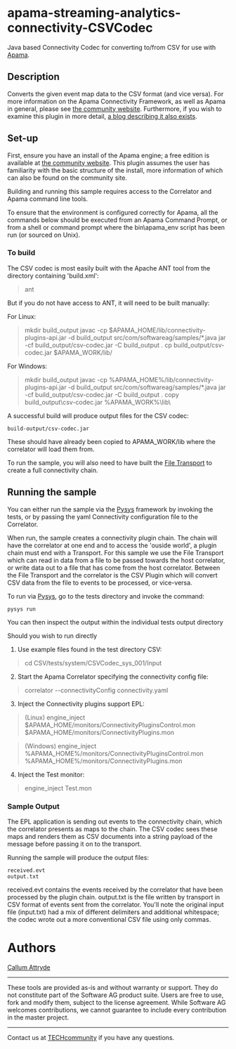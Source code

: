 # apama-streaming-analytics-connectivity-CSVCodec
Java based Connectivity Codec for converting to/from CSV for use with [Apama](http://www.apamacommunity.com/).

## Description
Converts the given event map data to the CSV format (and vice versa). For more information on the Apama Connectivity Framework, as well as Apama in general, please see [the community website](http://www.apamacommunity.com/). Furthermore, if you wish to examine this plugin in more detail, [a blog describing it also exists](http://www.apamacommunity.com/creating-your-own-apama-connectivity-plugins/).

## Set-up
First, ensure you have an install of the Apama engine; a free edition is available at [the community website](http://www.apamacommunity.com/). This plugin assumes the user has familiarity with the basic structure of the install, more information of which can also be found on the community site.

Building and running this sample requires access to the Correlator and Apama command line tools.

To ensure that the environment is configured correctly for Apama, all the commands below should be executed from an Apama Command Prompt, or from a shell or command prompt where the bin\apama_env script has been run (or sourced on Unix).

### To build
The CSV codec is most easily built with the Apache ANT tool from the directory containing 'build.xml':

> ant

But if you do not have access to ANT, it will need to be built manually:

For Linux:
> mkdir build_output
> javac -cp $APAMA_HOME/lib/connectivity-plugins-api.jar -d build_output src/com/softwareag/samples/*.java
> jar -cf build_output/csv-codec.jar -C build_output .
> cp build_output/csv-codec.jar $APAMA_WORK/lib/

For Windows:
> mkdir build_output
> javac -cp %APAMA_HOME%/lib/connectivity-plugins-api.jar -d build_output src/com/softwareag/samples/*.java
> jar -cf build_output/csv-codec.jar -C build_output .
> copy build_output\csv-codec.jar %APAMA_WORK%\lib\

A successful build will produce output files for the CSV codec:

	build-output/csv-codec.jar

These should have already been copied to APAMA_WORK/lib where the correlator will load them from.

To run the sample, you will also need to have built the [File Transport](https://github.com/SoftwareAG/apama-streaming-analytics-connectivity-FileTransport) to create a full connectivity chain.

## Running the sample
You can either run the sample via the [Pysys](https://sourceforge.net/projects/pysys/files/pysys/) framework by invoking the tests, or by passing the yaml Connectivity configuration file to the Correlator.

When run, the sample creates a connectivity plugin chain. The chain will have the correlator at one end and to access the 'ouside world', a plugin chain must end with a Transport. For this sample we use the File Transport which can read in data from a file to be passed towards the host correlator, or write data out to a file that has come from the host correlator. Between the File Transport and the correlator is the CSV Plugin which will convert CSV data from the file to events to be processed, or vice-versa.

To run via [Pysys](https://sourceforge.net/projects/pysys/files/pysys/), go to the tests directory and invoke the command: 
  
	pysys run

You can then inspect the output within the individual tests output directory

Should you wish to run directly

1. Use example files found in the test directory CSV:

> cd CSV/tests/system/CSVCodec_sys_001/Input

2. Start the Apama Correlator specifying the connectivity config file:

> correlator --connectivityConfig connectivity.yaml

3. Inject the Connectivity plugins support EPL:

> (Linux) engine_inject $APAMA_HOME/monitors/ConnectivityPluginsControl.mon $APAMA_HOME/monitors/ConnectivityPlugins.mon

> (Windows) engine_inject %APAMA_HOME%/monitors/ConnectivityPluginsControl.mon %APAMA_HOME%/monitors/ConnectivityPlugins.mon

4. Inject the Test monitor:

> engine_inject Test.mon

### Sample Output
The EPL application is sending out events to the connectivity chain, which the correlator presents as maps to the chain. The CSV codec sees these maps and renders them as CSV documents into a string payload of the message before passing it on to the transport.

Running the sample will produce the output files:

	received.evt
	output.txt

received.evt contains the events received by the correlator that have been processed by the plugin chain. output.txt is the file written by transport in CSV format of events sent from the correlator. You'll note the original input file (input.txt) had a mix of different delimiters and additional whitespace; the codec wrote out a more conventional CSV file using only commas.
 
# Authors
[Callum Attryde](mailto:Callum.Attryde@softwareag.com)

______________________
These tools are provided as-is and without warranty or support. They do not constitute part of the Software AG product suite. Users are free to use, fork and modify them, subject to the license agreement. While Software AG welcomes contributions, we cannot guarantee to include every contribution in the master project.
_____________
Contact us at [TECHcommunity](mailto:technologycommunity@softwareag.com?subject=Github/SoftwareAG) if you have any questions.
